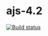 # ajs-4.2

[![Build status](https://ci.appveyor.com/api/projects/status/feels6k6kmfaxa5c?svg=true)](https://ci.appveyor.com/project/i-hit/ajs-4-2)
